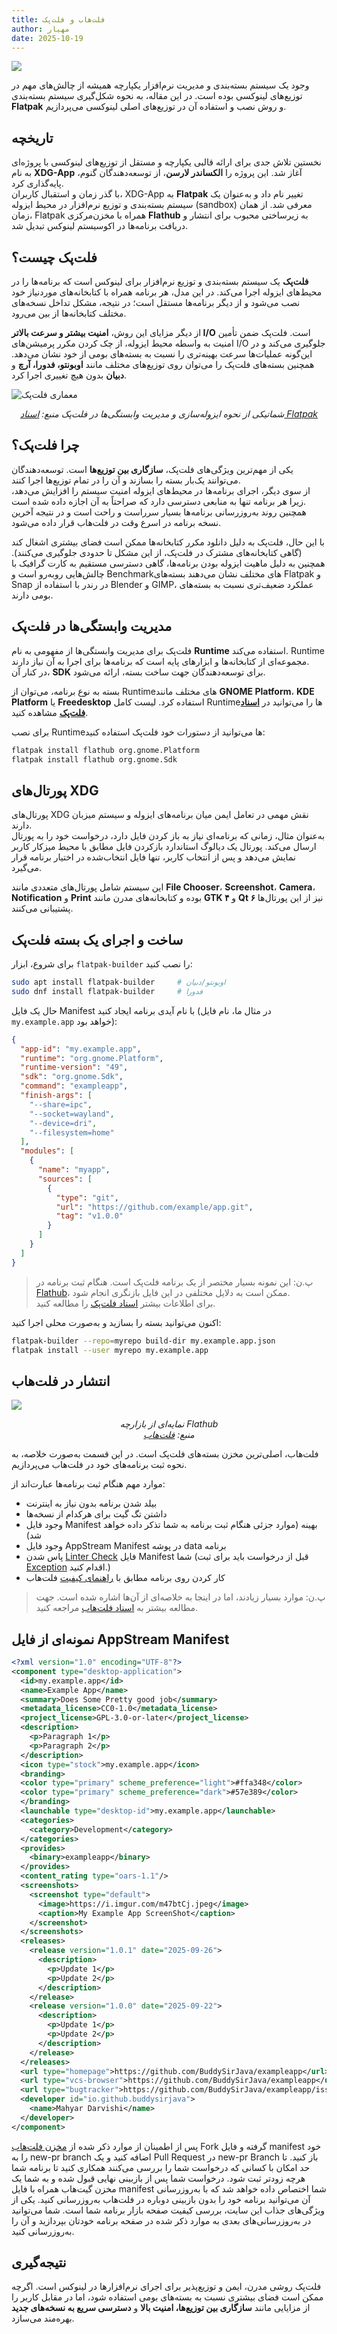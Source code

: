 ```yaml
---
title: فلت‌هاب و فلت‌پک
author: مهیار
date: 2025-10-19
---
```


![](/assets/img/flatpak-deps-management-and-submission/flatpak-banner.jpg)

وجود یک سیستم بسته‌بندی و مدیریت نرم‌افزار یکپارچه همیشه از چالش‌های مهم در توزیع‌های لینوکسی بوده است. در این مقاله، به نحوه شکل‌گیری سیستم بسته‌بندی **Flatpak** و روش نصب و استفاده آن در توزیع‌های اصلی لینوکسی می‌پردازیم.

## تاریخچه

نخستین تلاش جدی برای ارائه قالبی یکپارچه و مستقل از توزیع‌های لینوکسی با پروژه‌ای به نام **XDG-App** آغاز شد. این پروژه را **الکساندر لارسن**، از توسعه‌دهندگان گنوم، پایه‌گذاری کرد.  
با گذر زمان و استقبال کاربران، XDG-App به **Flatpak** تغییر نام داد و به‌عنوان یک سیستم بسته‌بندی و توزیع نرم‌افزار در محیط ایزوله (sandbox) معرفی شد. از همان زمان، Flatpak همراه با مخزن‌مرکزی **Flathub** به زیرساختی محبوب برای انتشار و دریافت برنامه‌ها در اکوسیستم لینوکس تبدیل شد.

## فلت‌پک چیست؟

**فلت‌پک** یک سیستم بسته‌بندی و توزیع نرم‌افزار برای لینوکس است که برنامه‌ها را در محیط‌های ایزوله اجرا می‌کند. در این مدل، هر برنامه همراه با کتابخانه‌های موردنیاز خود نصب می‌شود و از دیگر برنامه‌ها مستقل است؛ در نتیجه، مشکل تداخل نسخه‌های مختلف کتابخانه‌ها از بین می‌رود.

از دیگر مزایای این روش، **امنیت بیشتر و سرعت بالاتر I/O** است. فلت‌پک ضمن تأمین امنیت به واسطه محیط ایزوله، از چک کردن مکرر پرمیشن‌های I/O جلوگیری می‌کند و در این‌گونه عملیات‌ها سرعت بهینه‌تری را نسبت به بسته‌های بومی از خود نشان می‌دهد. همچنین بسته‌های فلت‌پک را می‌توان روی توزیع‌های مختلف مانند **اوبونتو، فدورا، آرچ** و **دبیان** بدون هیچ تغییری اجرا کرد.

![معماری فلت‌پک](/assets/img/flatpak-deps-management-and-submission/diagram.svg)
<p align="center"><em>شماتیکی از نحوه ایزوله‌سازی و مدیریت وابستگی‌ها در فلت‌پک  
منبع: <a href="https://docs.flatpak.org/en/latest/basic-concepts.html">اسناد Flatpak</a></em></p>

## چرا فلت‌پک؟

یکی از مهم‌ترین ویژگی‌های فلت‌پک، **سازگاری بین توزیع‌ها** است. توسعه‌دهندگان می‌توانند یک‌بار بسته را بسازند و آن را در تمام توزیع‌ها اجرا کنند.  
از سوی دیگر، اجرای برنامه‌ها در محیط‌های ایزوله امنیت سیستم را افزایش می‌دهد، زیرا هر برنامه تنها به منابعی دسترسی دارد که صراحتاً به آن اجازه داده شده است.  
همچنین روند به‌روزرسانی برنامه‌ها بسیار سرراست و راحت است و در نتیجه آخرین نسخه برنامه در اسرع وقت در فلت‌هاب قرار داده می‌شود.

با این حال، فلت‌پک به دلیل دانلود مکرر کتابخانه‌ها ممکن است فضای بیشتری اشغال کند (گاهی کتابخانه‌های مشترک در فلت‌پک، از این مشکل تا حدودی جلوگیری می‌کنند). همچنین به دلیل ماهیت ایزوله بودن برنامه‌ها، گاهی دسترسی مستقیم به کارت گرافیک با چالش‌هایی روبه‌رو است و Benchmark‌ها‌ی مختلف نشان می‌دهند بسته‌های Flatpak و Snap در رندر با استفاده از Blender و GIMP، عملکرد ضعیف‌تری نسبت به بسته‌های بومی دارند. 

## مدیریت وابستگی‌ها در فلت‌پک

فلت‌پک برای مدیریت وابستگی‌ها از مفهومی به نام **Runtime** استفاده می‌کند. Runtime مجموعه‌ای از کتابخانه‌ها و ابزارهای پایه است که برنامه‌ها برای اجرا به آن نیاز دارند.  
در کنار آن، **SDK** برای توسعه‌دهندگان جهت ساخت بسته، ارائه می‌شود.

بسته به نوع برنامه، می‌توان از Runtime‌های مختلف مانند **GNOME Platform**، **KDE Platform** یا **Freedesktop** استفاده کرد.
لیست کامل Runtime‌ها را می‌توانید در **[اسناد فلت‌پک](https://docs.flatpak.org/en/latest/available-runtimes.html)** مشاهده کنید.

برای نصب Runtime‌ها می‌توانید از دستورات خود فلت‌پک استفاده کنید:

```bash
flatpak install flathub org.gnome.Platform
flatpak install flathub org.gnome.Sdk
```

## پورتال‌های XDG

پورتال‌های XDG نقش مهمی در تعامل ایمن میان برنامه‌های ایزوله و سیستم میزبان دارند.  
به‌عنوان مثال، زمانی که برنامه‌ای نیاز به باز کردن فایل دارد، درخواست خود را به پورتال ارسال می‌کند. پورتال یک دیالوگ استاندارد بازکردن فایل مطابق با محیط میزکار کاربر نمایش می‌دهد و پس از انتخاب کاربر، تنها فایل انتخاب‌شده در اختیار برنامه قرار می‌گیرد.

این سیستم شامل پورتال‌های متعددی مانند **File Chooser**، **Screenshot**، **Camera**، **Notification** و **Print** بوده و کتابخانه‌های مدرن مانند **GTK ۴** و **Qt ۶** نیز از این پورتال‌ها پشتیبانی می‌کنند.

## ساخت و اجرای یک بسته فلت‌پک

برای شروع، ابزار `flatpak-builder` را نصب کنید:

```bash
sudo apt install flatpak-builder     # اوبونتو/دبیان  
sudo dnf install flatpak-builder     # فدورا
```

حال یک فایل Manifest با نام آیدی برنامه ایجاد کنید (در مثال ما، نام فایل `my.example.app` خواهد بود):

```json
{
  "app-id": "my.example.app",
  "runtime": "org.gnome.Platform",
  "runtime-version": "49",
  "sdk": "org.gnome.Sdk",
  "command": "exampleapp",
  "finish-args": [
    "--share=ipc",
    "--socket=wayland",
    "--device=dri",
    "--filesystem=home"
  ],
  "modules": [
    {
      "name": "myapp",
      "sources": [
        {
          "type": "git",
          "url": "https://github.com/example/app.git",
          "tag": "v1.0.0"
        }
      ]
    }
  ]
}
```
> پ.ن: این نمونه بسیار مختصر از یک برنامه فلت‌پک است. هنگام ثبت برنامه در [Flathub](https://flathub.org)، ممکن است به دلایل مختلفی در این فایل بازنگری انجام شود.  
> برای اطلاعات بیشتر [اسناد فلت‌پک](https://docs.flatpak.org/en/latest/manifests.html) را مطالعه کنید.

اکنون می‌توانید بسته را بسازید و به‌صورت محلی اجرا کنید:

```bash
flatpak-builder --repo=myrepo build-dir my.example.app.json
flatpak install --user myrepo my.example.app
```

## انتشار در فلت‌هاب

![](/assets/img/flatpak-deps-management-and-submission/flathub-ss.png)
<p align="center"><em>نمایه‌ای از بازارچه Flathub<br>
منبع: <a href="https://flathub.org">فلت‌هاب</a></em></p>
فلت‌هاب، اصلی‌ترین مخزن بسته‌های فلت‌پک است. در این قسمت به‌صورت خلاصه، به نحوه ثبت برنامه‌های خود در فلت‌هاب می‌پردازیم.

موارد مهم هنگام ثبت برنامه‌ها عبارت‌اند از:
- بیلد شدن برنامه بدون نیاز به اینترنت
- داشتن تگ گیت برای هرکدام از نسخه‌ها
- وجود فایل Manifest بهینه (موارد جزئی هنگام ثبت برنامه به شما تذکر داده خواهد شد)
- وجود فایل AppStream Manifest در پوشه data برنامه
- پاس شدن [Linter Check](https://docs.flathub.org/docs/for-app-authors/linter) فایل Manifest شما (قبل از درخواست باید برای ثبت [Exception](https://docs.flathub.org/docs/for-app-authors/linter#exceptions) اقدام کنید.)
- کار کردن روی برنامه مطابق با [راهنمای کیفیت](https://docs.flathub.org/docs/for-app-authors/metainfo-guidelines/quality-guidelines) فلت‌هاب
> پ.ن: موارد بسیار زیادند، اما در اینجا به خلاصه‌ای از آن‌ها اشاره شده است. جهت مطالعه بیشتر به [اسناد فلت‌هاب](https://docs.flathub.org/docs/for-app-authors/requirements) مراجعه کنید.

## نمونه‌ای از فایل AppStream Manifest

```xml
<?xml version="1.0" encoding="UTF-8"?>
<component type="desktop-application">
  <id>my.example.app</id>
  <name>Example App</name>
  <summary>Does Some Pretty good job</summary>
  <metadata_license>CC0-1.0</metadata_license>
  <project_license>GPL-3.0-or-later</project_license>
  <description>
    <p>Paragraph 1</p>
    <p>Paragraph 2</p>
  </description>
  <icon type="stock">my.example.app</icon>
  <branding>
  <color type="primary" scheme_preference="light">#ffa348</color>
  <color type="primary" scheme_preference="dark">#57e389</color>
  </branding>
  <launchable type="desktop-id">my.example.app</launchable>
  <categories>
    <category>Development</category>
  </categories>
  <provides>
    <binary>exampleapp</binary>
  </provides>
  <content_rating type="oars-1.1"/>
  <screenshots>
    <screenshot type="default">
      <image>https://i.imgur.com/m47btCj.jpeg</image>
      <caption>My Example App ScreenShot</caption>
    </screenshot>
  </screenshots>
  <releases>
    <release version="1.0.1" date="2025-09-26">
      <description>
        <p>Update 1</p>
        <p>Update 2</p>
      </description>
    </release>
    <release version="1.0.0" date="2025-09-22">
      <description>
        <p>Update 1</p>
        <p>Update 2</p>
      </description>
    </release>
  </releases>
  <url type="homepage">https://github.com/BuddySirJava/exampleapp</url>
  <url type="vcs-browser">https://github.com/BuddySirJava/exampleapp</url>
  <url type="bugtracker">https://github.com/BuddySirJava/exampleapp/issues</url>
  <developer id="io.github.buddysirjava">
    <name>Mahyar Darvishi</name>
  </developer>
</component>
```

پس از اطمینان از موارد ذکر شده از [مخزن فلت‌هاب](https://github.com/flathub/flathub/) Fork گرفته و فایل manifest خود را به new-pr branch اضافه کنید و یک Pull Request در new-pr Branch باز کنید. تا حد امکان با کسانی که درخواست شما را بررسی می‌کنند همکاری کنید تا برنامه شما هرچه زودتر ثبت شود. درخواست شما پس از بازبینی نهایی قبول شده و به شما یک مخزن گیت‌هاب همراه با فایل manifest شما اختصاص داده خواهد شد که با به‌روزرسانی آن می‌توانید برنامه خود را بدون بازبینی دوباره در فلت‌هاب به‌روزرسانی کنید.
یکی از ویژگی‌های جذاب این سایت، بررسی کیفیت صفحه بازار برنامه شما است. شما می‌توانید در به‌روزرسانی‌های بعدی به موارد ذکر شده در صفحه برنامه خودتان بپردازید و آن را به‌روزرسانی کنید.

## نتیجه‌گیری

فلت‌پک روشی مدرن، ایمن و توزیع‌پذیر برای اجرای نرم‌افزارها در لینوکس است. اگرچه ممکن است فضای بیشتری نسبت به بسته‌های بومی استفاده شود، اما در مقابل کاربر را از مزایایی مانند **سازگاری بین توزیع‌ها، امنیت بالا** و **دسترسی سریع به نسخه‌های جدید** بهره‌مند می‌سازد.